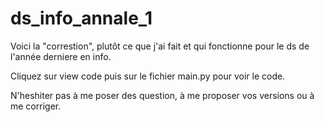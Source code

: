# ds_info_annale_1

Voici la "correstion", plutôt ce que j'ai fait et qui fonctionne pour le ds de l'année derniere en info.

Cliquez sur view code puis sur le fichier main.py pour voir le code.

N'heshiter pas à me poser des question, à me proposer vos versions ou à me corriger.
